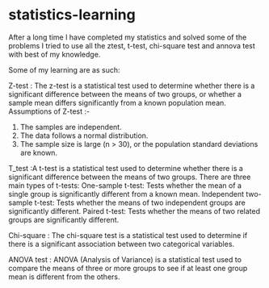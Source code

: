 # statistics-learning
After a long time I have completed my statistics and solved some of the problems 
I tried to use all the ztest, t-test, chi-square test and annova test with best of my knowledge.

Some of my learning are as such:

Z-test : The z-test is a statistical test used to determine whether there is a significant difference between the means of two groups, or whether a sample mean differs significantly from a known population mean. 
Assumptions of Z-test :- 
1. The samples are independent.
2. The data follows a normal distribution.
3. The sample size is large (n > 30), or the population standard deviations are known.

T_test :A t-test is a statistical test used to determine whether there is a significant difference between the means of two groups. There are three main types of t-tests:
One-sample t-test: Tests whether the mean of a single group is significantly different from a known mean.
Independent two-sample t-test: Tests whether the means of two independent groups are significantly different.
Paired t-test: Tests whether the means of two related groups are significantly different.

Chi-square : The chi-square test is a statistical test used to determine if there is a significant association between two categorical variables.

ANOVA test : ANOVA (Analysis of Variance) is a statistical test used to compare the means of three or more groups to see if at least one group mean is different from the others. 
